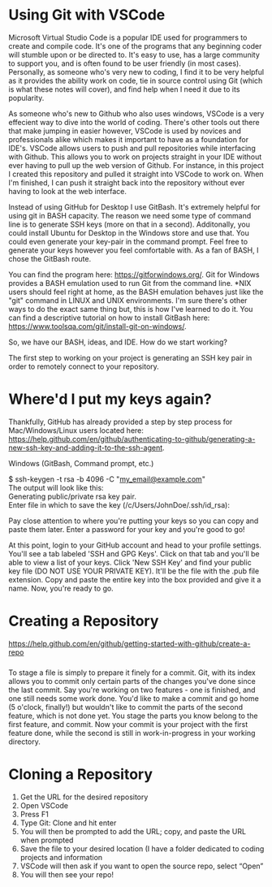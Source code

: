 # Using Git with VSCode
Microsoft Virtual Studio Code is a popular IDE used for programmers to create and compile code. It's one of the programs that any beginning coder will stumble upon or be directed to. It's easy to use, has a large community to support you, and is often found to be user friendly (in most cases). Personally, as someone who's very new to coding, I find it to be very helpful as it provides the ability work on code, tie in source control using Git (which is what these notes will cover), and find help when I need it due to its popularity. <br />

As someone who's new to Github who also uses windows, VSCode is a very effecient way to dive into the world of coding. There's other tools out there that make jumping in easier however, VSCode is used by novices and professionals alike which makes it important to have as a foundation for IDE's. VSCode allows users to push and pull repositories while interfacing with Github. This allows you to work on projects straight in your IDE without ever having to pull up the web version of Github. For instance, in this project I created this repository and pulled it straight into VSCode to work on. When I'm finished, I can push it straight back into the repository without ever having to look at the web interface. <br />

Instead of using GitHub for Desktop I use GitBash. It's extremely helpful for using git in BASH capacity. The reason we need some type of command line is to generate SSH keys (more on that in a second). Additonally, you could install Ubuntu for Desktop in the Windows store and use that. You could even generate your key-pair in the command prompt. Feel free to generate your keys however you feel comfortable with. As a fan of BASH, I chose the GitBash route. <br />

You can find the program here: https://gitforwindows.org/. Git for Windows provides a BASH emulation used to run Git from the command line. *NIX users should feel right at home, as the BASH emulation behaves just like the "git" command in LINUX and UNIX environments. I'm sure there's other ways to do the exact same thing but, this is how I've learned to do it. You can find a descriptive tutorial on how to install GitBash here: https://www.toolsqa.com/git/install-git-on-windows/. <br />

So, we have our BASH, ideas, and IDE. How do we start working? <br /> 

The first step to working on your project is generating an SSH key pair in order to remotely connect to your repository. <br /> 

# Where'd I put my keys again?
Thankfully, GitHub has already provided a step by step process for Mac/Windows/Linux users located here: https://help.github.com/en/github/authenticating-to-github/generating-a-new-ssh-key-and-adding-it-to-the-ssh-agent.

Windows (GitBash, Command prompt, etc.) <br />

$ ssh-keygen -t rsa -b 4096 -C "my_email@example.com" <br />
The output will look like this: <br />
Generating public/private rsa key pair. <br />
Enter file in which to save the key (/c/Users/JohnDoe/.ssh/id_rsa): <br />

Pay close attention to where you're putting your keys so you can copy and paste them later. Enter a password for your key and you're good to go! <br />

At this point, login to your GitHub account and head to your profile settings. You'll see a tab labeled 'SSH and GPG Keys'. Click on that tab and you'll be able to view a list of your keys. Click 'New SSH Key' and find your public key file (DO NOT USE YOUR PRIVATE KEY). It'll be the file with the .pub file extension. Copy and paste the entire key into the box provided and give it a name. Now, you're ready to go. <br />

# Creating a Repository
https://help.github.com/en/github/getting-started-with-github/create-a-repo


###
To stage a file is simply to prepare it finely for a commit. Git, with its index allows you to commit only certain parts of the changes you've done since the last commit. Say you're working on two features - one is finished, and one still needs some work done. You'd like to make a commit and go home (5 o'clock, finally!) but wouldn't like to commit the parts of the second feature, which is not done yet. You stage the parts you know belong to the first feature, and commit. Now your commit is your project with the first feature done, while the second is still in work-in-progress in your working directory.
###

# Cloning a Repository
1.	Get the URL for the desired repository <br />
2.	Open VSCode <br />
3.	Press F1 <br />
4.	Type Git: Clone and hit enter <br />
5.	You will then be prompted to add the URL; copy, and paste the URL when prompted <br />
6.	Save the file to your desired location (I have a folder dedicated to coding projects and information <br />
7.	VSCode will then ask if you want to open the source repo, select “Open” <br />
8.	You will then see your repo! <br />
 

